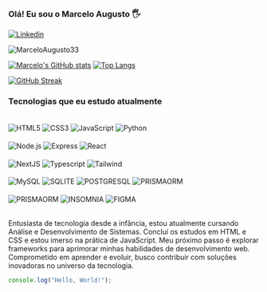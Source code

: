 ### Olá! Eu sou o Marcelo Augusto 🖐

[![Linkedin](https://img.shields.io/badge/LinkedIn-0077B5?style=for-the-badge&logo=linkedin&logoColor=white)](https://www.linkedin.com/in/marcelo-augusto-8bb411271/)

<div align="left">
  <img src="https://komarev.com/ghpvc/?username=MarceloAugusto33&label=Profile%20views&color=0e75b6&style=flat" alt="MarceloAugusto33" />
</div>

[![Marcelo's GitHub stats](https://github-readme-stats.vercel.app/api?username=MarceloAugusto33&show_icons=true&theme=default)](https://github.com/anuraghazra/github-readme-stats)
[![Top Langs](https://github-readme-stats.vercel.app/api/top-langs/?username=MarceloAugusto33&layout=donut&theme=default)](https://github.com/anuraghazra/github-readme-stats)

[![GitHub Streak](https://github-readme-streak-stats.herokuapp.com?user=MarceloAugusto33&theme=blue&locale=pt_BR&date_format=n%2Fj%5B%2FY%5D&card_width=1000)](https://git.io/streak-stats)

### Tecnologias que eu estudo atualmente

<div><br/> 
    <div> 
        <img src="https://img.shields.io/badge/HTML5-E34F26?style=for-the-badge&logo=html5&logoColor=white" alt="HTML5" align="center">
        <img src="https://img.shields.io/badge/CSS3-1572B6?style=for-the-badge&logo=css3&logoColor=white" alt="CSS3" align="center">
        <img src="https://img.shields.io/badge/JavaScript-323330?style=for-the-badge&logo=javascript&logoColor=F7DF1E" alt="JavaScript" align="center">
        <img src="https://img.shields.io/badge/Python-14354C?style=for-the-badge&logo=python&logoColor=white" alt="Python" align="center"><br/><br/>
    </div>
    <div>
        <img src="https://img.shields.io/badge/Node.js-43853D?style=for-the-badge&logo=node.js&logoColor=white" alt="Node.js" align="center">
        <img src="https://img.shields.io/badge/express.js-%23404d59.svg?style=for-the-badge&logo=express&logoColor=%2361DAFB" alt="Express" align="center">
        <img src="https://img.shields.io/badge/React-1572B6?style=for-the-badge&logo=react&logoColor=white" alt="React" align="center"><br/><br/>
    </div>
    <div>
        <img src="https://img.shields.io/badge/Next-black?style=for-the-badge&logo=next.js&logoColor=white" alt="NextJS" align="center">
        <img src="https://img.shields.io/badge/TypeScript-007ACC?style=for-the-badge&logo=typescript&logoColor=white" alt="Typescript" align="center">
        <img src="https://img.shields.io/badge/tailwindcss-%2338B2AC.svg?style=for-the-badge&logo=tailwind-css&logoColor=white" alt="Tailwind" align="center"><br/><br/>
    </div>
    <div>
        <img src="https://img.shields.io/badge/MySQL-00000F?style=for-the-badge&logo=mysql&logoColor=white" alt="MySQL" align="center">
        <img src="https://img.shields.io/badge/SQLite-000?style=for-the-badge&logo=sqlite&logoColor=07405E" alt="SQLITE" align="center">
        <img src="https://img.shields.io/badge/PostgreSQL-000?style=for-the-badge&logo=postgresql" alt="POSTGRESQL" align="center">
        <img src="https://img.shields.io/badge/Prisma-3982CE?style=for-the-badge&logo=Prisma&logoColor=white" alt="PRISMAORM" align="center"><br/><br/>
    </div>
    <div>
        <img src="https://img.shields.io/badge/docker-%230db7ed.svg?style=for-the-badge&logo=docker&logoColor=white" alt="PRISMAORM" align="center">
        <img src="https://img.shields.io/badge/Insomnia-black?style=for-the-badge&logo=insomnia&logoColor=5849BE)" alt="INSOMNIA" align="center">
        <img src="https://img.shields.io/badge/figma-%23F24E1E.svg?style=for-the-badge&logo=figma&logoColor=white" alt="FIGMA" align="center"><br/><br/>
    </div>
</div>

Entusiasta de tecnologia desde a infância, estou atualmente cursando Análise e Desenvolvimento de Sistemas. Concluí os estudos em HTML e CSS e estou imerso na prática de JavaScript. Meu próximo passo é explorar frameworks para aprimorar minhas habilidades de desenvolvimento web. Comprometido em aprender e evoluir, busco contribuir com soluções inovadoras no universo da tecnologia.

```javascript
console.log("Hello, World!");

